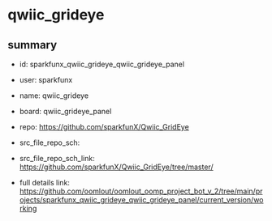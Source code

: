 # qwiic_grideye
 
## summary 
* id: sparkfunx_qwiic_grideye_qwiic_grideye_panel
* user: sparkfunx
* name: qwiic_grideye
* board: qwiic_grideye_panel
* repo: https://github.com/sparkfunX/Qwiic_GridEye



* src_file_repo_sch: 
* src_file_repo_sch_link: https://github.com/sparkfunX/Qwiic_GridEye/tree/master/
* full details link: https://github.com/oomlout/oomlout_oomp_project_bot_v_2/tree/main/projects/sparkfunx_qwiic_grideye_qwiic_grideye_panel/current_version/working  







